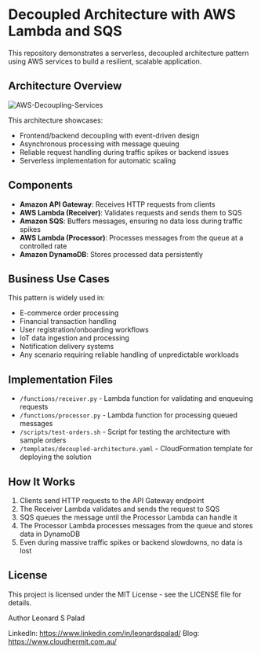 # Decoupled Architecture with AWS Lambda and SQS

This repository demonstrates a serverless, decoupled architecture pattern using AWS services to build a resilient, scalable application.

## Architecture Overview


![AWS-Decoupling-Services](https://github.com/user-attachments/assets/ca9c61c3-4b9d-4b30-b0bb-03c8ea90d962)

This architecture showcases:
- Frontend/backend decoupling with event-driven design
- Asynchronous processing with message queuing
- Reliable request handling during traffic spikes or backend issues
- Serverless implementation for automatic scaling

## Components

- **Amazon API Gateway**: Receives HTTP requests from clients
- **AWS Lambda (Receiver)**: Validates requests and sends them to SQS
- **Amazon SQS**: Buffers messages, ensuring no data loss during traffic spikes
- **AWS Lambda (Processor)**: Processes messages from the queue at a controlled rate
- **Amazon DynamoDB**: Stores processed data persistently

## Business Use Cases

This pattern is widely used in:
- E-commerce order processing
- Financial transaction handling
- User registration/onboarding workflows
- IoT data ingestion and processing
- Notification delivery systems
- Any scenario requiring reliable handling of unpredictable workloads

## Implementation Files

- `/functions/receiver.py` - Lambda function for validating and enqueuing requests
- `/functions/processor.py` - Lambda function for processing queued messages
- `/scripts/test-orders.sh` - Script for testing the architecture with sample orders
- `/templates/decoupled-architecture.yaml` - CloudFormation template for deploying the solution

## How It Works

1. Clients send HTTP requests to the API Gateway endpoint
2. The Receiver Lambda validates and sends the request to SQS
3. SQS queues the message until the Processor Lambda can handle it
4. The Processor Lambda processes messages from the queue and stores data in DynamoDB
5. Even during massive traffic spikes or backend slowdowns, no data is lost

## License
This project is licensed under the MIT License - see the LICENSE file for details.

Author
Leonard S Palad

LinkedIn: https://www.linkedin.com/in/leonardspalad/
Blog: https://www.cloudhermit.com.au/
